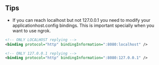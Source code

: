﻿## Tips

* If you can reach localhost but not 127.0.0.1 you need to modify your applicationhost.config bindings.
This is important specially when you want to use ngrok.

``` xml
<!-- ONLY LOCALHOST replying -->
<binding protocol="http" bindingInformation=":8080:localhost" />

<!-- ONLY 127.0.0.1 replying -->
<binding protocol="http" bindingInformation=":8080:127.0.0.1" />
```